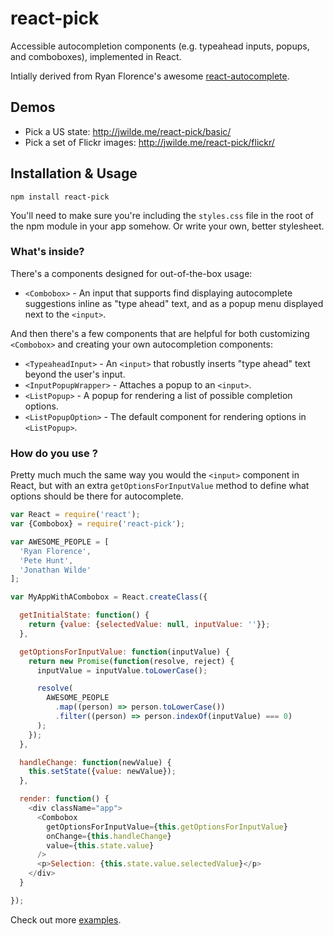 # react-pick

Accessible autocompletion components (e.g. typeahead inputs, popups, and comboboxes), implemented in React.

Intially derived from Ryan Florence's awesome [react-autocomplete](https://github.com/rackt/react-autocomplete).

## Demos

 - Pick a US state: http://jwilde.me/react-pick/basic/
 - Pick a set of Flickr images: http://jwilde.me/react-pick/flickr/

## Installation & Usage

`npm install react-pick`

You'll need to make sure you're including the `styles.css` file in the root of the npm module in your app somehow. Or write your own, better stylesheet.

### What's inside?

There's a components designed for out-of-the-box usage:

- `<Combobox>` - An input that supports find displaying autocomplete suggestions inline as "type ahead" text, and as a popup menu displayed next to the `<input>`.

And then there's a few components that are helpful for both customizing `<Combobox>` and creating your own autocompletion components:

- `<TypeaheadInput>` - An `<input>` that robustly inserts "type ahead" text beyond the user's input.
- `<InputPopupWrapper>` - Attaches a popup to an `<input>`.
- `<ListPopup>` - A popup for rendering a list of possible completion options.
- `<ListPopupOption>` - The default component for rendering options in `<ListPopup>`.

### How do you use ?

Pretty much much the same way you would the `<input>` component in React, but with an extra `getOptionsForInputValue` method to define what options should be there for autocomplete.

```js
var React = require('react');
var {Combobox} = require('react-pick');

var AWESOME_PEOPLE = [
  'Ryan Florence',
  'Pete Hunt', 
  'Jonathan Wilde'
];

var MyAppWithACombobox = React.createClass({

  getInitialState: function() {
    return {value: {selectedValue: null, inputValue: ''}};
  },

  getOptionsForInputValue: function(inputValue) {
    return new Promise(function(resolve, reject) {
      inputValue = inputValue.toLowerCase();

      resolve(
        AWESOME_PEOPLE
          .map((person) => person.toLowerCase())
          .filter((person) => person.indexOf(inputValue) === 0)
      );
    });
  },

  handleChange: function(newValue) {
    this.setState({value: newValue});
  },

  render: function() {
    <div className="app">
      <Combobox
        getOptionsForInputValue={this.getOptionsForInputValue}
        onChange={this.handleChange}
        value={this.state.value}
      />
      <p>Selection: {this.state.value.selectedValue}</p>
    </div>
  }

});
```

Check out more [examples](https://github.com/hellojwilde/react-pick/tree/master/examples).

